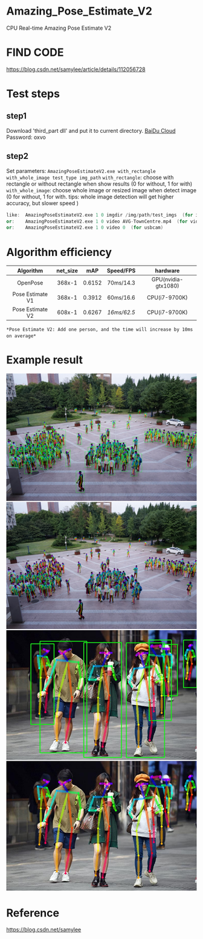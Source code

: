# Amazing_Pose_Estimate_V2
CPU Real-time Amazing Pose Estimate V2
# FIND CODE  
https://blog.csdn.net/samylee/article/details/112056728  
# Test steps
## step1
Download 'third_part dll' and put it to current directory. [BaiDu Cloud](https://pan.baidu.com/s/1XbvPhLLrjZz3Ll-QbKbUkw) Password: oxvo 
## step2
Set parameters: 
`AmazingPoseEstimateV2.exe with_rectangle with_whole_image test_type img_path` 
`with_rectangle`: choose with rectangle or without rectangle when show results (0 for without, 1 for with)
`with_whole_image`: choose whole image or resized image when detect image (0 for without, 1 for with. tips: whole image detection will get higher accuracy, but slower speed ) 
```cpp
like:  AmazingPoseEstimateV2.exe 1 0 imgdir /img/path/test_imgs  (for imgdir)
or:    AmazingPoseEstimateV2.exe 1 0 video AVG-TownCentre.mp4  (for video)
or:    AmazingPoseEstimateV2.exe 1 0 video 0  (for usbcam)
```
# Algorithm efficiency
| Algorithm | net_size | mAP | Speed/FPS | hardware | 
|:------:|:------:|:------:|:------:|:------:|
| OpenPose         | 368x-1 | 0.6152 | 70ms/14.3 | GPU(nvidia-gtx1080)|
| Pose Estimate V1 | 368x-1 | 0.3912 | 60ms/16.6 | CPU(i7-9700K) |
| Pose Estimate V2 | 608x-1 | 0.6267 | *16ms/62.5* | CPU(i7-9700K) |
`*Pose Estimate V2: Add one person, and the time will increase by 10ms on average*`
# Example result
![](save_imgs/0.jpg)
![](save_imgs/2.jpg)
![](save_imgs/1.jpg)
![](save_imgs/3.jpg)
# Reference
https://blog.csdn.net/samylee
